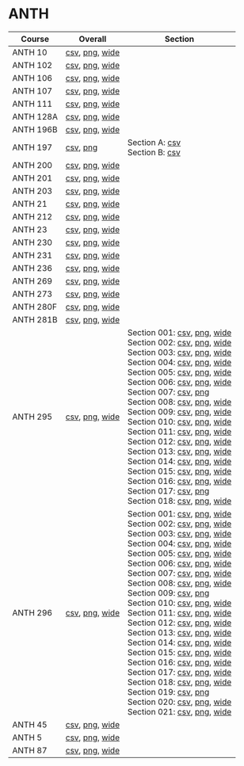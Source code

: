 # ANTH

| Course | Overall | Section |
| ------ | ------- | ------- |
| ANTH 10 | [csv](https://github.com/UCSD-Historical-Enrollment-Data/2025Winter/blob/main/overall/ANTH%2010.csv), [png](https://raw.githubusercontent.com/UCSD-Historical-Enrollment-Data/2025Winter/main/plot_overall/ANTH%2010.png), [wide](https://raw.githubusercontent.com/UCSD-Historical-Enrollment-Data/2025Winter/main/plot_overall_wide/ANTH%2010.png) |  |
| ANTH 102 | [csv](https://github.com/UCSD-Historical-Enrollment-Data/2025Winter/blob/main/overall/ANTH%20102.csv), [png](https://raw.githubusercontent.com/UCSD-Historical-Enrollment-Data/2025Winter/main/plot_overall/ANTH%20102.png), [wide](https://raw.githubusercontent.com/UCSD-Historical-Enrollment-Data/2025Winter/main/plot_overall_wide/ANTH%20102.png) |  |
| ANTH 106 | [csv](https://github.com/UCSD-Historical-Enrollment-Data/2025Winter/blob/main/overall/ANTH%20106.csv), [png](https://raw.githubusercontent.com/UCSD-Historical-Enrollment-Data/2025Winter/main/plot_overall/ANTH%20106.png), [wide](https://raw.githubusercontent.com/UCSD-Historical-Enrollment-Data/2025Winter/main/plot_overall_wide/ANTH%20106.png) |  |
| ANTH 107 | [csv](https://github.com/UCSD-Historical-Enrollment-Data/2025Winter/blob/main/overall/ANTH%20107.csv), [png](https://raw.githubusercontent.com/UCSD-Historical-Enrollment-Data/2025Winter/main/plot_overall/ANTH%20107.png), [wide](https://raw.githubusercontent.com/UCSD-Historical-Enrollment-Data/2025Winter/main/plot_overall_wide/ANTH%20107.png) |  |
| ANTH 111 | [csv](https://github.com/UCSD-Historical-Enrollment-Data/2025Winter/blob/main/overall/ANTH%20111.csv), [png](https://raw.githubusercontent.com/UCSD-Historical-Enrollment-Data/2025Winter/main/plot_overall/ANTH%20111.png), [wide](https://raw.githubusercontent.com/UCSD-Historical-Enrollment-Data/2025Winter/main/plot_overall_wide/ANTH%20111.png) |  |
| ANTH 128A | [csv](https://github.com/UCSD-Historical-Enrollment-Data/2025Winter/blob/main/overall/ANTH%20128A.csv), [png](https://raw.githubusercontent.com/UCSD-Historical-Enrollment-Data/2025Winter/main/plot_overall/ANTH%20128A.png), [wide](https://raw.githubusercontent.com/UCSD-Historical-Enrollment-Data/2025Winter/main/plot_overall_wide/ANTH%20128A.png) |  |
| ANTH 196B | [csv](https://github.com/UCSD-Historical-Enrollment-Data/2025Winter/blob/main/overall/ANTH%20196B.csv), [png](https://raw.githubusercontent.com/UCSD-Historical-Enrollment-Data/2025Winter/main/plot_overall/ANTH%20196B.png), [wide](https://raw.githubusercontent.com/UCSD-Historical-Enrollment-Data/2025Winter/main/plot_overall_wide/ANTH%20196B.png) |  |
| ANTH 197 | [csv](https://github.com/UCSD-Historical-Enrollment-Data/2025Winter/blob/main/overall/ANTH%20197.csv), [png](https://raw.githubusercontent.com/UCSD-Historical-Enrollment-Data/2025Winter/main/plot_overall/ANTH%20197.png) | Section A: [csv](https://github.com/UCSD-Historical-Enrollment-Data/2025Winter/blob/main/section/ANTH%20197_A.csv)<br>Section B: [csv](https://github.com/UCSD-Historical-Enrollment-Data/2025Winter/blob/main/section/ANTH%20197_B.csv) |
| ANTH 200 | [csv](https://github.com/UCSD-Historical-Enrollment-Data/2025Winter/blob/main/overall/ANTH%20200.csv), [png](https://raw.githubusercontent.com/UCSD-Historical-Enrollment-Data/2025Winter/main/plot_overall/ANTH%20200.png), [wide](https://raw.githubusercontent.com/UCSD-Historical-Enrollment-Data/2025Winter/main/plot_overall_wide/ANTH%20200.png) |  |
| ANTH 201 | [csv](https://github.com/UCSD-Historical-Enrollment-Data/2025Winter/blob/main/overall/ANTH%20201.csv), [png](https://raw.githubusercontent.com/UCSD-Historical-Enrollment-Data/2025Winter/main/plot_overall/ANTH%20201.png), [wide](https://raw.githubusercontent.com/UCSD-Historical-Enrollment-Data/2025Winter/main/plot_overall_wide/ANTH%20201.png) |  |
| ANTH 203 | [csv](https://github.com/UCSD-Historical-Enrollment-Data/2025Winter/blob/main/overall/ANTH%20203.csv), [png](https://raw.githubusercontent.com/UCSD-Historical-Enrollment-Data/2025Winter/main/plot_overall/ANTH%20203.png), [wide](https://raw.githubusercontent.com/UCSD-Historical-Enrollment-Data/2025Winter/main/plot_overall_wide/ANTH%20203.png) |  |
| ANTH 21 | [csv](https://github.com/UCSD-Historical-Enrollment-Data/2025Winter/blob/main/overall/ANTH%2021.csv), [png](https://raw.githubusercontent.com/UCSD-Historical-Enrollment-Data/2025Winter/main/plot_overall/ANTH%2021.png), [wide](https://raw.githubusercontent.com/UCSD-Historical-Enrollment-Data/2025Winter/main/plot_overall_wide/ANTH%2021.png) |  |
| ANTH 212 | [csv](https://github.com/UCSD-Historical-Enrollment-Data/2025Winter/blob/main/overall/ANTH%20212.csv), [png](https://raw.githubusercontent.com/UCSD-Historical-Enrollment-Data/2025Winter/main/plot_overall/ANTH%20212.png), [wide](https://raw.githubusercontent.com/UCSD-Historical-Enrollment-Data/2025Winter/main/plot_overall_wide/ANTH%20212.png) |  |
| ANTH 23 | [csv](https://github.com/UCSD-Historical-Enrollment-Data/2025Winter/blob/main/overall/ANTH%2023.csv), [png](https://raw.githubusercontent.com/UCSD-Historical-Enrollment-Data/2025Winter/main/plot_overall/ANTH%2023.png), [wide](https://raw.githubusercontent.com/UCSD-Historical-Enrollment-Data/2025Winter/main/plot_overall_wide/ANTH%2023.png) |  |
| ANTH 230 | [csv](https://github.com/UCSD-Historical-Enrollment-Data/2025Winter/blob/main/overall/ANTH%20230.csv), [png](https://raw.githubusercontent.com/UCSD-Historical-Enrollment-Data/2025Winter/main/plot_overall/ANTH%20230.png), [wide](https://raw.githubusercontent.com/UCSD-Historical-Enrollment-Data/2025Winter/main/plot_overall_wide/ANTH%20230.png) |  |
| ANTH 231 | [csv](https://github.com/UCSD-Historical-Enrollment-Data/2025Winter/blob/main/overall/ANTH%20231.csv), [png](https://raw.githubusercontent.com/UCSD-Historical-Enrollment-Data/2025Winter/main/plot_overall/ANTH%20231.png), [wide](https://raw.githubusercontent.com/UCSD-Historical-Enrollment-Data/2025Winter/main/plot_overall_wide/ANTH%20231.png) |  |
| ANTH 236 | [csv](https://github.com/UCSD-Historical-Enrollment-Data/2025Winter/blob/main/overall/ANTH%20236.csv), [png](https://raw.githubusercontent.com/UCSD-Historical-Enrollment-Data/2025Winter/main/plot_overall/ANTH%20236.png), [wide](https://raw.githubusercontent.com/UCSD-Historical-Enrollment-Data/2025Winter/main/plot_overall_wide/ANTH%20236.png) |  |
| ANTH 269 | [csv](https://github.com/UCSD-Historical-Enrollment-Data/2025Winter/blob/main/overall/ANTH%20269.csv), [png](https://raw.githubusercontent.com/UCSD-Historical-Enrollment-Data/2025Winter/main/plot_overall/ANTH%20269.png), [wide](https://raw.githubusercontent.com/UCSD-Historical-Enrollment-Data/2025Winter/main/plot_overall_wide/ANTH%20269.png) |  |
| ANTH 273 | [csv](https://github.com/UCSD-Historical-Enrollment-Data/2025Winter/blob/main/overall/ANTH%20273.csv), [png](https://raw.githubusercontent.com/UCSD-Historical-Enrollment-Data/2025Winter/main/plot_overall/ANTH%20273.png), [wide](https://raw.githubusercontent.com/UCSD-Historical-Enrollment-Data/2025Winter/main/plot_overall_wide/ANTH%20273.png) |  |
| ANTH 280F | [csv](https://github.com/UCSD-Historical-Enrollment-Data/2025Winter/blob/main/overall/ANTH%20280F.csv), [png](https://raw.githubusercontent.com/UCSD-Historical-Enrollment-Data/2025Winter/main/plot_overall/ANTH%20280F.png), [wide](https://raw.githubusercontent.com/UCSD-Historical-Enrollment-Data/2025Winter/main/plot_overall_wide/ANTH%20280F.png) |  |
| ANTH 281B | [csv](https://github.com/UCSD-Historical-Enrollment-Data/2025Winter/blob/main/overall/ANTH%20281B.csv), [png](https://raw.githubusercontent.com/UCSD-Historical-Enrollment-Data/2025Winter/main/plot_overall/ANTH%20281B.png), [wide](https://raw.githubusercontent.com/UCSD-Historical-Enrollment-Data/2025Winter/main/plot_overall_wide/ANTH%20281B.png) |  |
| ANTH 295 | [csv](https://github.com/UCSD-Historical-Enrollment-Data/2025Winter/blob/main/overall/ANTH%20295.csv), [png](https://raw.githubusercontent.com/UCSD-Historical-Enrollment-Data/2025Winter/main/plot_overall/ANTH%20295.png), [wide](https://raw.githubusercontent.com/UCSD-Historical-Enrollment-Data/2025Winter/main/plot_overall_wide/ANTH%20295.png) | Section 001: [csv](https://github.com/UCSD-Historical-Enrollment-Data/2025Winter/blob/main/section/ANTH%20295_001.csv), [png](https://raw.githubusercontent.com/UCSD-Historical-Enrollment-Data/2025Winter/main/plot_section/ANTH%20295_001.png), [wide](https://raw.githubusercontent.com/UCSD-Historical-Enrollment-Data/2025Winter/main/plot_section_wide/ANTH%20295_001.png)<br>Section 002: [csv](https://github.com/UCSD-Historical-Enrollment-Data/2025Winter/blob/main/section/ANTH%20295_002.csv), [png](https://raw.githubusercontent.com/UCSD-Historical-Enrollment-Data/2025Winter/main/plot_section/ANTH%20295_002.png), [wide](https://raw.githubusercontent.com/UCSD-Historical-Enrollment-Data/2025Winter/main/plot_section_wide/ANTH%20295_002.png)<br>Section 003: [csv](https://github.com/UCSD-Historical-Enrollment-Data/2025Winter/blob/main/section/ANTH%20295_003.csv), [png](https://raw.githubusercontent.com/UCSD-Historical-Enrollment-Data/2025Winter/main/plot_section/ANTH%20295_003.png), [wide](https://raw.githubusercontent.com/UCSD-Historical-Enrollment-Data/2025Winter/main/plot_section_wide/ANTH%20295_003.png)<br>Section 004: [csv](https://github.com/UCSD-Historical-Enrollment-Data/2025Winter/blob/main/section/ANTH%20295_004.csv), [png](https://raw.githubusercontent.com/UCSD-Historical-Enrollment-Data/2025Winter/main/plot_section/ANTH%20295_004.png), [wide](https://raw.githubusercontent.com/UCSD-Historical-Enrollment-Data/2025Winter/main/plot_section_wide/ANTH%20295_004.png)<br>Section 005: [csv](https://github.com/UCSD-Historical-Enrollment-Data/2025Winter/blob/main/section/ANTH%20295_005.csv), [png](https://raw.githubusercontent.com/UCSD-Historical-Enrollment-Data/2025Winter/main/plot_section/ANTH%20295_005.png), [wide](https://raw.githubusercontent.com/UCSD-Historical-Enrollment-Data/2025Winter/main/plot_section_wide/ANTH%20295_005.png)<br>Section 006: [csv](https://github.com/UCSD-Historical-Enrollment-Data/2025Winter/blob/main/section/ANTH%20295_006.csv), [png](https://raw.githubusercontent.com/UCSD-Historical-Enrollment-Data/2025Winter/main/plot_section/ANTH%20295_006.png), [wide](https://raw.githubusercontent.com/UCSD-Historical-Enrollment-Data/2025Winter/main/plot_section_wide/ANTH%20295_006.png)<br>Section 007: [csv](https://github.com/UCSD-Historical-Enrollment-Data/2025Winter/blob/main/section/ANTH%20295_007.csv), [png](https://raw.githubusercontent.com/UCSD-Historical-Enrollment-Data/2025Winter/main/plot_section/ANTH%20295_007.png)<br>Section 008: [csv](https://github.com/UCSD-Historical-Enrollment-Data/2025Winter/blob/main/section/ANTH%20295_008.csv), [png](https://raw.githubusercontent.com/UCSD-Historical-Enrollment-Data/2025Winter/main/plot_section/ANTH%20295_008.png), [wide](https://raw.githubusercontent.com/UCSD-Historical-Enrollment-Data/2025Winter/main/plot_section_wide/ANTH%20295_008.png)<br>Section 009: [csv](https://github.com/UCSD-Historical-Enrollment-Data/2025Winter/blob/main/section/ANTH%20295_009.csv), [png](https://raw.githubusercontent.com/UCSD-Historical-Enrollment-Data/2025Winter/main/plot_section/ANTH%20295_009.png), [wide](https://raw.githubusercontent.com/UCSD-Historical-Enrollment-Data/2025Winter/main/plot_section_wide/ANTH%20295_009.png)<br>Section 010: [csv](https://github.com/UCSD-Historical-Enrollment-Data/2025Winter/blob/main/section/ANTH%20295_010.csv), [png](https://raw.githubusercontent.com/UCSD-Historical-Enrollment-Data/2025Winter/main/plot_section/ANTH%20295_010.png), [wide](https://raw.githubusercontent.com/UCSD-Historical-Enrollment-Data/2025Winter/main/plot_section_wide/ANTH%20295_010.png)<br>Section 011: [csv](https://github.com/UCSD-Historical-Enrollment-Data/2025Winter/blob/main/section/ANTH%20295_011.csv), [png](https://raw.githubusercontent.com/UCSD-Historical-Enrollment-Data/2025Winter/main/plot_section/ANTH%20295_011.png), [wide](https://raw.githubusercontent.com/UCSD-Historical-Enrollment-Data/2025Winter/main/plot_section_wide/ANTH%20295_011.png)<br>Section 012: [csv](https://github.com/UCSD-Historical-Enrollment-Data/2025Winter/blob/main/section/ANTH%20295_012.csv), [png](https://raw.githubusercontent.com/UCSD-Historical-Enrollment-Data/2025Winter/main/plot_section/ANTH%20295_012.png), [wide](https://raw.githubusercontent.com/UCSD-Historical-Enrollment-Data/2025Winter/main/plot_section_wide/ANTH%20295_012.png)<br>Section 013: [csv](https://github.com/UCSD-Historical-Enrollment-Data/2025Winter/blob/main/section/ANTH%20295_013.csv), [png](https://raw.githubusercontent.com/UCSD-Historical-Enrollment-Data/2025Winter/main/plot_section/ANTH%20295_013.png), [wide](https://raw.githubusercontent.com/UCSD-Historical-Enrollment-Data/2025Winter/main/plot_section_wide/ANTH%20295_013.png)<br>Section 014: [csv](https://github.com/UCSD-Historical-Enrollment-Data/2025Winter/blob/main/section/ANTH%20295_014.csv), [png](https://raw.githubusercontent.com/UCSD-Historical-Enrollment-Data/2025Winter/main/plot_section/ANTH%20295_014.png), [wide](https://raw.githubusercontent.com/UCSD-Historical-Enrollment-Data/2025Winter/main/plot_section_wide/ANTH%20295_014.png)<br>Section 015: [csv](https://github.com/UCSD-Historical-Enrollment-Data/2025Winter/blob/main/section/ANTH%20295_015.csv), [png](https://raw.githubusercontent.com/UCSD-Historical-Enrollment-Data/2025Winter/main/plot_section/ANTH%20295_015.png), [wide](https://raw.githubusercontent.com/UCSD-Historical-Enrollment-Data/2025Winter/main/plot_section_wide/ANTH%20295_015.png)<br>Section 016: [csv](https://github.com/UCSD-Historical-Enrollment-Data/2025Winter/blob/main/section/ANTH%20295_016.csv), [png](https://raw.githubusercontent.com/UCSD-Historical-Enrollment-Data/2025Winter/main/plot_section/ANTH%20295_016.png), [wide](https://raw.githubusercontent.com/UCSD-Historical-Enrollment-Data/2025Winter/main/plot_section_wide/ANTH%20295_016.png)<br>Section 017: [csv](https://github.com/UCSD-Historical-Enrollment-Data/2025Winter/blob/main/section/ANTH%20295_017.csv), [png](https://raw.githubusercontent.com/UCSD-Historical-Enrollment-Data/2025Winter/main/plot_section/ANTH%20295_017.png)<br>Section 018: [csv](https://github.com/UCSD-Historical-Enrollment-Data/2025Winter/blob/main/section/ANTH%20295_018.csv), [png](https://raw.githubusercontent.com/UCSD-Historical-Enrollment-Data/2025Winter/main/plot_section/ANTH%20295_018.png), [wide](https://raw.githubusercontent.com/UCSD-Historical-Enrollment-Data/2025Winter/main/plot_section_wide/ANTH%20295_018.png) |
| ANTH 296 | [csv](https://github.com/UCSD-Historical-Enrollment-Data/2025Winter/blob/main/overall/ANTH%20296.csv), [png](https://raw.githubusercontent.com/UCSD-Historical-Enrollment-Data/2025Winter/main/plot_overall/ANTH%20296.png), [wide](https://raw.githubusercontent.com/UCSD-Historical-Enrollment-Data/2025Winter/main/plot_overall_wide/ANTH%20296.png) | Section 001: [csv](https://github.com/UCSD-Historical-Enrollment-Data/2025Winter/blob/main/section/ANTH%20296_001.csv), [png](https://raw.githubusercontent.com/UCSD-Historical-Enrollment-Data/2025Winter/main/plot_section/ANTH%20296_001.png), [wide](https://raw.githubusercontent.com/UCSD-Historical-Enrollment-Data/2025Winter/main/plot_section_wide/ANTH%20296_001.png)<br>Section 002: [csv](https://github.com/UCSD-Historical-Enrollment-Data/2025Winter/blob/main/section/ANTH%20296_002.csv), [png](https://raw.githubusercontent.com/UCSD-Historical-Enrollment-Data/2025Winter/main/plot_section/ANTH%20296_002.png), [wide](https://raw.githubusercontent.com/UCSD-Historical-Enrollment-Data/2025Winter/main/plot_section_wide/ANTH%20296_002.png)<br>Section 003: [csv](https://github.com/UCSD-Historical-Enrollment-Data/2025Winter/blob/main/section/ANTH%20296_003.csv), [png](https://raw.githubusercontent.com/UCSD-Historical-Enrollment-Data/2025Winter/main/plot_section/ANTH%20296_003.png), [wide](https://raw.githubusercontent.com/UCSD-Historical-Enrollment-Data/2025Winter/main/plot_section_wide/ANTH%20296_003.png)<br>Section 004: [csv](https://github.com/UCSD-Historical-Enrollment-Data/2025Winter/blob/main/section/ANTH%20296_004.csv), [png](https://raw.githubusercontent.com/UCSD-Historical-Enrollment-Data/2025Winter/main/plot_section/ANTH%20296_004.png), [wide](https://raw.githubusercontent.com/UCSD-Historical-Enrollment-Data/2025Winter/main/plot_section_wide/ANTH%20296_004.png)<br>Section 005: [csv](https://github.com/UCSD-Historical-Enrollment-Data/2025Winter/blob/main/section/ANTH%20296_005.csv), [png](https://raw.githubusercontent.com/UCSD-Historical-Enrollment-Data/2025Winter/main/plot_section/ANTH%20296_005.png), [wide](https://raw.githubusercontent.com/UCSD-Historical-Enrollment-Data/2025Winter/main/plot_section_wide/ANTH%20296_005.png)<br>Section 006: [csv](https://github.com/UCSD-Historical-Enrollment-Data/2025Winter/blob/main/section/ANTH%20296_006.csv), [png](https://raw.githubusercontent.com/UCSD-Historical-Enrollment-Data/2025Winter/main/plot_section/ANTH%20296_006.png), [wide](https://raw.githubusercontent.com/UCSD-Historical-Enrollment-Data/2025Winter/main/plot_section_wide/ANTH%20296_006.png)<br>Section 007: [csv](https://github.com/UCSD-Historical-Enrollment-Data/2025Winter/blob/main/section/ANTH%20296_007.csv), [png](https://raw.githubusercontent.com/UCSD-Historical-Enrollment-Data/2025Winter/main/plot_section/ANTH%20296_007.png), [wide](https://raw.githubusercontent.com/UCSD-Historical-Enrollment-Data/2025Winter/main/plot_section_wide/ANTH%20296_007.png)<br>Section 008: [csv](https://github.com/UCSD-Historical-Enrollment-Data/2025Winter/blob/main/section/ANTH%20296_008.csv), [png](https://raw.githubusercontent.com/UCSD-Historical-Enrollment-Data/2025Winter/main/plot_section/ANTH%20296_008.png), [wide](https://raw.githubusercontent.com/UCSD-Historical-Enrollment-Data/2025Winter/main/plot_section_wide/ANTH%20296_008.png)<br>Section 009: [csv](https://github.com/UCSD-Historical-Enrollment-Data/2025Winter/blob/main/section/ANTH%20296_009.csv), [png](https://raw.githubusercontent.com/UCSD-Historical-Enrollment-Data/2025Winter/main/plot_section/ANTH%20296_009.png)<br>Section 010: [csv](https://github.com/UCSD-Historical-Enrollment-Data/2025Winter/blob/main/section/ANTH%20296_010.csv), [png](https://raw.githubusercontent.com/UCSD-Historical-Enrollment-Data/2025Winter/main/plot_section/ANTH%20296_010.png), [wide](https://raw.githubusercontent.com/UCSD-Historical-Enrollment-Data/2025Winter/main/plot_section_wide/ANTH%20296_010.png)<br>Section 011: [csv](https://github.com/UCSD-Historical-Enrollment-Data/2025Winter/blob/main/section/ANTH%20296_011.csv), [png](https://raw.githubusercontent.com/UCSD-Historical-Enrollment-Data/2025Winter/main/plot_section/ANTH%20296_011.png), [wide](https://raw.githubusercontent.com/UCSD-Historical-Enrollment-Data/2025Winter/main/plot_section_wide/ANTH%20296_011.png)<br>Section 012: [csv](https://github.com/UCSD-Historical-Enrollment-Data/2025Winter/blob/main/section/ANTH%20296_012.csv), [png](https://raw.githubusercontent.com/UCSD-Historical-Enrollment-Data/2025Winter/main/plot_section/ANTH%20296_012.png), [wide](https://raw.githubusercontent.com/UCSD-Historical-Enrollment-Data/2025Winter/main/plot_section_wide/ANTH%20296_012.png)<br>Section 013: [csv](https://github.com/UCSD-Historical-Enrollment-Data/2025Winter/blob/main/section/ANTH%20296_013.csv), [png](https://raw.githubusercontent.com/UCSD-Historical-Enrollment-Data/2025Winter/main/plot_section/ANTH%20296_013.png), [wide](https://raw.githubusercontent.com/UCSD-Historical-Enrollment-Data/2025Winter/main/plot_section_wide/ANTH%20296_013.png)<br>Section 014: [csv](https://github.com/UCSD-Historical-Enrollment-Data/2025Winter/blob/main/section/ANTH%20296_014.csv), [png](https://raw.githubusercontent.com/UCSD-Historical-Enrollment-Data/2025Winter/main/plot_section/ANTH%20296_014.png), [wide](https://raw.githubusercontent.com/UCSD-Historical-Enrollment-Data/2025Winter/main/plot_section_wide/ANTH%20296_014.png)<br>Section 015: [csv](https://github.com/UCSD-Historical-Enrollment-Data/2025Winter/blob/main/section/ANTH%20296_015.csv), [png](https://raw.githubusercontent.com/UCSD-Historical-Enrollment-Data/2025Winter/main/plot_section/ANTH%20296_015.png), [wide](https://raw.githubusercontent.com/UCSD-Historical-Enrollment-Data/2025Winter/main/plot_section_wide/ANTH%20296_015.png)<br>Section 016: [csv](https://github.com/UCSD-Historical-Enrollment-Data/2025Winter/blob/main/section/ANTH%20296_016.csv), [png](https://raw.githubusercontent.com/UCSD-Historical-Enrollment-Data/2025Winter/main/plot_section/ANTH%20296_016.png), [wide](https://raw.githubusercontent.com/UCSD-Historical-Enrollment-Data/2025Winter/main/plot_section_wide/ANTH%20296_016.png)<br>Section 017: [csv](https://github.com/UCSD-Historical-Enrollment-Data/2025Winter/blob/main/section/ANTH%20296_017.csv), [png](https://raw.githubusercontent.com/UCSD-Historical-Enrollment-Data/2025Winter/main/plot_section/ANTH%20296_017.png), [wide](https://raw.githubusercontent.com/UCSD-Historical-Enrollment-Data/2025Winter/main/plot_section_wide/ANTH%20296_017.png)<br>Section 018: [csv](https://github.com/UCSD-Historical-Enrollment-Data/2025Winter/blob/main/section/ANTH%20296_018.csv), [png](https://raw.githubusercontent.com/UCSD-Historical-Enrollment-Data/2025Winter/main/plot_section/ANTH%20296_018.png), [wide](https://raw.githubusercontent.com/UCSD-Historical-Enrollment-Data/2025Winter/main/plot_section_wide/ANTH%20296_018.png)<br>Section 019: [csv](https://github.com/UCSD-Historical-Enrollment-Data/2025Winter/blob/main/section/ANTH%20296_019.csv), [png](https://raw.githubusercontent.com/UCSD-Historical-Enrollment-Data/2025Winter/main/plot_section/ANTH%20296_019.png)<br>Section 020: [csv](https://github.com/UCSD-Historical-Enrollment-Data/2025Winter/blob/main/section/ANTH%20296_020.csv), [png](https://raw.githubusercontent.com/UCSD-Historical-Enrollment-Data/2025Winter/main/plot_section/ANTH%20296_020.png), [wide](https://raw.githubusercontent.com/UCSD-Historical-Enrollment-Data/2025Winter/main/plot_section_wide/ANTH%20296_020.png)<br>Section 021: [csv](https://github.com/UCSD-Historical-Enrollment-Data/2025Winter/blob/main/section/ANTH%20296_021.csv), [png](https://raw.githubusercontent.com/UCSD-Historical-Enrollment-Data/2025Winter/main/plot_section/ANTH%20296_021.png), [wide](https://raw.githubusercontent.com/UCSD-Historical-Enrollment-Data/2025Winter/main/plot_section_wide/ANTH%20296_021.png) |
| ANTH 45 | [csv](https://github.com/UCSD-Historical-Enrollment-Data/2025Winter/blob/main/overall/ANTH%2045.csv), [png](https://raw.githubusercontent.com/UCSD-Historical-Enrollment-Data/2025Winter/main/plot_overall/ANTH%2045.png), [wide](https://raw.githubusercontent.com/UCSD-Historical-Enrollment-Data/2025Winter/main/plot_overall_wide/ANTH%2045.png) |  |
| ANTH 5 | [csv](https://github.com/UCSD-Historical-Enrollment-Data/2025Winter/blob/main/overall/ANTH%205.csv), [png](https://raw.githubusercontent.com/UCSD-Historical-Enrollment-Data/2025Winter/main/plot_overall/ANTH%205.png), [wide](https://raw.githubusercontent.com/UCSD-Historical-Enrollment-Data/2025Winter/main/plot_overall_wide/ANTH%205.png) |  |
| ANTH 87 | [csv](https://github.com/UCSD-Historical-Enrollment-Data/2025Winter/blob/main/overall/ANTH%2087.csv), [png](https://raw.githubusercontent.com/UCSD-Historical-Enrollment-Data/2025Winter/main/plot_overall/ANTH%2087.png), [wide](https://raw.githubusercontent.com/UCSD-Historical-Enrollment-Data/2025Winter/main/plot_overall_wide/ANTH%2087.png) |  |
